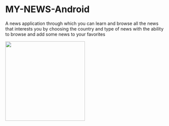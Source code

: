 # MY-NEWS-Android
A news application through which you can learn and browse all the news that interests you by choosing the country and type of news with the ability to browse and add some news to your favorites

<img src="https://user-images.githubusercontent.com/47406119/141299003-5541eaaf-5253-4aa6-9ac4-a98452fc1819.png" width="250" height="250" />
